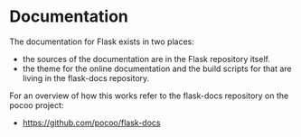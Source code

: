 # Documentation

The documentation for Flask exists in two places:

* the sources of the documentation are in the Flask repository itself.
* the theme for the online documentation and the build scripts
  for that are living in the flask-docs repository.

For an overview of how this works refer to the flask-docs repository
on the pocoo project:

* https://github.com/pocoo/flask-docs
